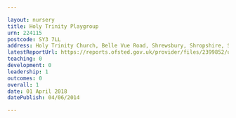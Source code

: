 ```yaml
---

layout: nursery
title: Holy Trinity Playgroup
urn: 224115
postcode: SY3 7LL
address: Holy Trinity Church, Belle Vue Road, Shrewsbury, Shropshire, SY3 7LL
latestReportUrl: https://reports.ofsted.gov.uk/provider/files/2399852/urn/224115.pdf
teaching: 0
development: 0
leadership: 1
outcomes: 0
overall: 1
date: 01 April 2018 
datePublish: 04/06/2014

---
```

